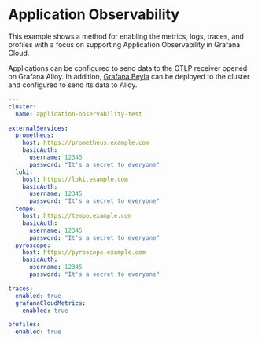 # Application Observability

This example shows a method for enabling the metrics, logs, traces, and
profiles with a focus on supporting Application Observability in Grafana Cloud.

Applications can be configured to send data to the OTLP receiver opened on
Grafana Alloy. In addition, [Grafana Beyla](https://grafana.com/oss/beyla-ebpf/)
can be deployed to the cluster and configured to send its data to Alloy.

```yaml
---
cluster:
  name: application-observability-test

externalServices:
  prometheus:
    host: https://prometheus.example.com
    basicAuth:
      username: 12345
      password: "It's a secret to everyone"
  loki:
    host: https://loki.example.com
    basicAuth:
      username: 12345
      password: "It's a secret to everyone"
  tempo:
    host: https://tempo.example.com
    basicAuth:
      username: 12345
      password: "It's a secret to everyone"
  pyroscope:
    host: https://pyroscope.example.com
    basicAuth:
      username: 12345
      password: "It's a secret to everyone"

traces:
  enabled: true
  grafanaCloudMetrics:
    enabled: true

profiles:
  enabled: true
```